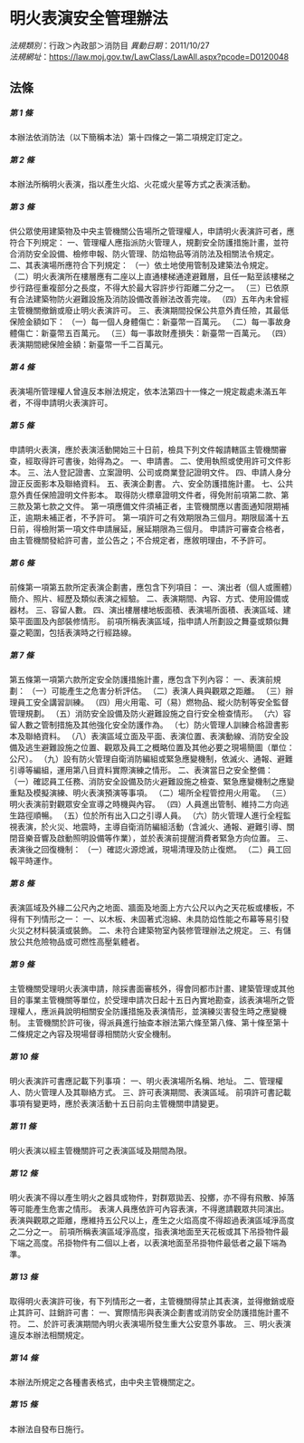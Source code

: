 # 明火表演安全管理辦法

*法規類別*：行政＞內政部＞消防目
*異動日期*：2011/10/27  
*法規網址*：https://law.moj.gov.tw/LawClass/LawAll.aspx?pcode=D0120048



## 法條
##### 第 1 條
本辦法依消防法（以下簡稱本法）第十四條之一第二項規定訂定之。

##### 第 2 條
本辦法所稱明火表演，指以產生火焰、火花或火星等方式之表演活動。

##### 第 3 條
供公眾使用建築物及中央主管機關公告場所之管理權人，申請明火表演許可者，應符合下列規定：
一、管理權人應指派防火管理人，規劃安全防護措施計畫，並符合消防安全設備、檢修申報、防火管理、防焰物品等消防法及相關法令規定。
二、其表演場所應符合下列規定：
（一）依土地使用管制及建築法令規定。
（二）明火表演所在樓層應有二座以上直通樓梯通達避難層，且任一點至該樓梯之步行路徑重複部分之長度，不得大於最大容許步行距離二分之一。
（三）已依原有合法建築物防火避難設施及消防設備改善辦法改善完竣。
（四）五年內未曾經主管機關撤銷或廢止明火表演許可。
三、表演期間投保公共意外責任險，其最低保險金額如下：
（一）每一個人身體傷亡：新臺幣一百萬元。
（二）每一事故身體傷亡：新臺幣五百萬元。
（三）每一事故財產損失：新臺幣一百萬元。
（四）表演期間總保險金額：新臺幣一千二百萬元。

##### 第 4 條
表演場所管理權人曾違反本辦法規定，依本法第四十一條之一規定裁處未滿五年者，不得申請明火表演許可。

##### 第 5 條
申請明火表演，應於表演活動開始三十日前，檢具下列文件報請轄區主管機關審查，經取得許可書後，始得為之。
一、申請書。
二、使用執照或使用許可文件影本。
三、法人登記證書、立案證明、公司或商業登記證明文件。
四、申請人身分證正反面影本及聯絡資料。
五、表演企劃書。
六、安全防護措施計畫。
七、公共意外責任保險證明文件影本。
取得防火標章證明文件者，得免附前項第二款、第三款及第七款之文件。
第一項應備文件須補正者，主管機關應以書面通知限期補正，逾期未補正者，不予許可。
第一項許可之有效期限為三個月。期限屆滿十五日前，得檢附第一項文件申請展延，展延期限為三個月。
申請許可審查合格者，由主管機關發給許可書，並公告之；不合規定者，應敘明理由，不予許可。

##### 第 6 條
前條第一項第五款所定表演企劃書，應包含下列項目：
一、演出者（個人或團體）簡介、照片、經歷及類似表演之經驗。
二、表演期間、內容、方式、使用設備或器材。
三、容留人數。
四、演出樓層樓地板面積、表演場所面積、表演區域、建築平面圖及內部裝修情形。
前項所稱表演區域，指申請人所劃設之舞臺或類似舞臺之範圍，包括表演時之行經路線。

##### 第 7 條
第五條第一項第六款所定安全防護措施計畫，應包含下列內容：
一、表演前規劃：
（一）可能產生之危害分析評估。
（二）表演人員與觀眾之距離。
（三）辦理員工安全講習訓練。
（四）用火用電、可（易）燃物品、縱火防制等安全監督管理規劃。
（五）消防安全設備及防火避難設施之自行安全檢查情形。
（六）容留人數之管制措施及其他強化安全防護作為。
（七）防火管理人訓練合格證書影本及聯絡資料。
（八）表演區域立面及平面、表演位置、表演動線、消防安全設備及逃生避難設施之位置、觀眾及員工之概略位置及其他必要之現場簡圖（單位：公尺）。
（九）設有防火管理自衛消防編組或緊急應變機制，依滅火、通報、避難引導等編組，運用第八目資料實際演練之情形。
二、表演當日之安全整備：
（一）確認員工任務、消防安全設備及防火避難設施之檢查、緊急應變機制之應變重點及模擬演練、明火表演預演等事項。
（二）場所全程管控用火用電。
（三）明火表演前對觀眾安全宣導之時機與內容。
（四）人員進出管制、維持二方向逃生路徑順暢。
（五）位於所有出入口之引導人員。
（六）防火管理人進行全程監視表演，於火災、地震時，主導自衛消防編組活動（含滅火、通報、避難引導、關閉音樂音響及啟動照明設備等作業），並於表演前提醒消費者緊急方向位置。
三、表演後之回復機制：
（一）確認火源熄滅，現場清理及防止復燃。
（二）員工回報平時運作。

##### 第 8 條
表演區域及外緣二公尺內之地面、牆面及地面上方六公尺以內之天花板或樓板，不得有下列情形之一：
一、以木板、未固著式泡綿、未具防焰性能之布幕等易引發火災之材料裝潢或裝飾。
二、未符合建築物室內裝修管理辦法之規定。
三、有儲放公共危險物品或可燃性高壓氣體者。

##### 第 9 條
主管機關受理明火表演申請，除採書面審核外，得會同都市計畫、建築管理或其他目的事業主管機關等單位，於受理申請次日起十五日內實地勘查，該表演場所之管理權人，應派員說明相關安全防護措施及表演情形，並演練災害發生時之應變機制。
主管機關於許可後，得派員進行抽查本辦法第六條至第八條、第十條至第十二條規定之內容及現場督導相關防火安全機制。

##### 第 10 條
明火表演許可書應記載下列事項：
一、明火表演場所名稱、地址。
二、管理權人、防火管理人及其聯絡方式。
三、許可表演期間、表演區域。
前項許可書記載事項有變更時，應於表演活動十五日前向主管機關申請變更。

##### 第 11 條
明火表演以經主管機關許可之表演區域及期間為限。

##### 第 12 條
明火表演不得以產生明火之器具或物件，對群眾拋丟、投擲，亦不得有飛散、掉落等可能產生危害之情形。
表演人員應依許可內容表演，不得邀請觀眾共同演出。
表演與觀眾之距離，應維持五公尺以上，產生之火焰高度不得超過表演區域淨高度之二分之一。
前項所稱表演區域淨高度，指表演地面至天花板或其下吊掛物件最下端之高度。吊掛物件有二個以上者，以表演地面至吊掛物件最低者之最下端為準。

##### 第 13 條
取得明火表演許可後，有下列情形之一者，主管機關得禁止其表演，並得撤銷或廢止其許可、註銷許可書：
一、實際情形與表演企劃書或消防安全防護措施計畫不符。
二、於許可表演期間內明火表演場所發生重大公安意外事故。
三、明火表演違反本辦法相關規定。

##### 第 14 條
本辦法所規定之各種書表格式，由中央主管機關定之。

##### 第 15 條
本辦法自發布日施行。


